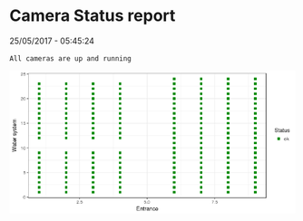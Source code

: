 Camera Status report
================
25/05/2017 - 05:45:24

    All cameras are up and running

![](camreport_files/figure-markdown_github/unnamed-chunk-2-1.png)
